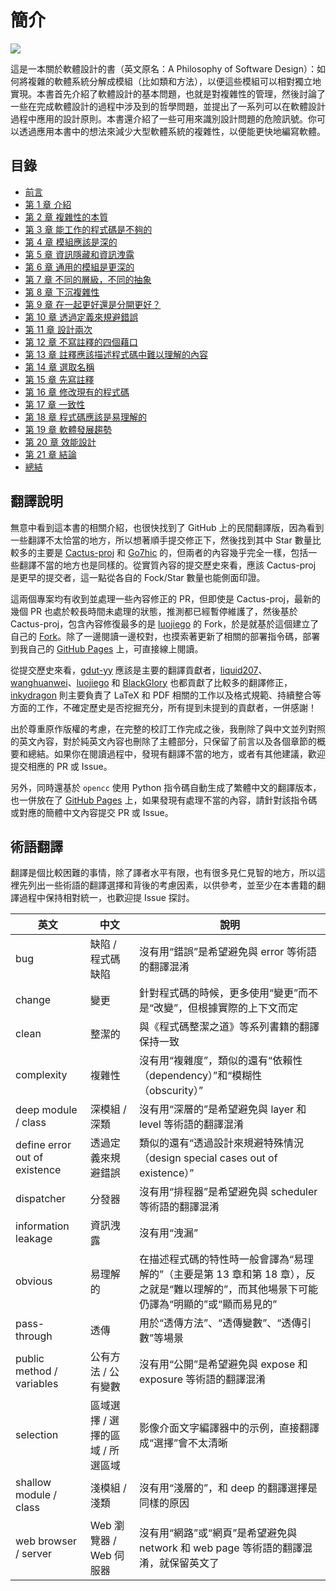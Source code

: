 # 簡介

![](../figures/douban.jpg)

這是一本關於軟體設計的書（英文原名：A Philosophy of Software Design）：如何將複雜的軟體系統分解成模組（比如類和方法），以便這些模組可以相對獨立地實現。本書首先介紹了軟體設計的基本問題，也就是對複雜性的管理，然後討論了一些在完成軟體設計的過程中涉及到的哲學問題，並提出了一系列可以在軟體設計過程中應用的設計原則。本書還介紹了一些可用來識別設計問題的危險訊號。你可以透過應用本書中的想法來減少大型軟體系統的複雜性，以便能更快地編寫軟體。

## 目錄

- [前言](preface.md)
- [第 1 章 介紹](ch01.md)
- [第 2 章 複雜性的本質](ch02.md)
- [第 3 章 能工作的程式碼是不夠的](ch03.md)
- [第 4 章 模組應該是深的](ch04.md)
- [第 5 章 資訊隱藏和資訊洩露](ch05.md)
- [第 6 章 通用的模組是更深的](ch06.md)
- [第 7 章 不同的層級，不同的抽象](ch07.md)
- [第 8 章 下沉複雜性](ch08.md)
- [第 9 章 在一起更好還是分開更好？](ch09.md)
- [第 10 章 透過定義來規避錯誤](ch10.md)
- [第 11 章 設計兩次](ch11.md)
- [第 12 章 不寫註釋的四個藉口](ch12.md)
- [第 13 章 註釋應該描述程式碼中難以理解的內容](ch13.md)
- [第 14 章 選取名稱](ch14.md)
- [第 15 章 先寫註釋](ch15.md)
- [第 16 章 修改現有的程式碼](ch16.md)
- [第 17 章 一致性](ch17.md)
- [第 18 章 程式碼應該是易理解的](ch18.md)
- [第 19 章 軟體發展趨勢](ch19.md)
- [第 20 章 效能設計](ch20.md)
- [第 21 章 結論](ch21.md)
- [總結](summary.md)

## 翻譯說明

無意中看到這本書的相關介紹，也很快找到了 GitHub 上的民間翻譯版，因為看到一些翻譯不太恰當的地方，所以想著順手提交修正下，然後找到其中 Star 數量比較多的主要是 [Cactus-proj](https://github.com/Cactus-proj/A-Philosophy-of-Software-Design-zh) 和 [Go7hic](https://github.com/Go7hic/A-Philosophy-of-Software-Design) 的，但兩者的內容幾乎完全一樣，包括一些翻譯不當的地方也是同樣的。從實質內容的提交歷史來看，應該 Cactus-proj 是更早的提交者，這一點從各自的 Fock/Star 數量也能側面印證。

這兩個專案均有收到並處理一些內容修正的 PR，但即使是 Cactus-proj，最新的幾個 PR 也處於較長時間未處理的狀態，推測都已經暫停維護了，然後基於 Cactus-proj，包含內容修復最多的是 [luojiego](https://github.com/luojiego/A-Philosophy-of-Software-Design-zh) 的 Fork，於是就基於這個建立了自己的 [Fork](https://github.com/yingang/aposd-zh)。除了一邊閱讀一邊校對，也摸索著更新了相關的部署指令碼，部署到我自己的 [GitHub Pages](https://yingang.github.io/aposd-zh/) 上，可直接線上閱讀。

從提交歷史來看，[gdut-yy](https://github.com/gdut-yy) 應該是主要的翻譯貢獻者，[liquid207](https://github.com/liquid207)、[wanghuanwei](https://github.com/wanghuanwei)、[luojiego](https://github.com/luojiego) 和 [BlackGlory](https://github.com/BlackGlory) 也都貢獻了比較多的翻譯修正，[inkydragon](https://github.com/inkydragon) 則主要負責了 LaTeX 和 PDF 相關的工作以及格式規範、持續整合等方面的工作，不確定歷史是否挖掘充分，所有提到未提到的貢獻者，一併感謝！

出於尊重原作版權的考慮，在完整的校訂工作完成之後，我刪除了與中文並列對照的英文內容，對於純英文內容也刪除了主體部分，只保留了前言以及各個章節的概要和總結。如果你在閱讀過程中，發現有翻譯不當的地方，或者有其他建議，歡迎提交相應的 PR 或 Issue。

另外，同時還基於 `opencc` 使用 Python 指令碼自動生成了繁體中文的翻譯版本，也一併放在了 [GitHub Pages](https://yingang.github.io/aposd-zh/zh-tw/) 上，如果發現有處理不當的內容，請針對該指令碼或對應的簡體中文內容提交 PR 或 Issue。

## 術語翻譯

翻譯是個比較困難的事情，除了譯者水平有限，也有很多見仁見智的地方，所以這裡先列出一些術語的翻譯選擇和背後的考慮因素，以供參考，並至少在本書籍的翻譯過程中保持相對統一，也歡迎提 Issue 探討。

|英文|中文|說明|
|-|-|-|
|bug|缺陷 / 程式碼缺陷|沒有用“錯誤”是希望避免與 error 等術語的翻譯混淆|
|change|變更|針對程式碼的時候，更多使用“變更”而不是“改變”，但根據實際的上下文而定|
|clean|整潔的|與《程式碼整潔之道》等系列書籍的翻譯保持一致|
|complexity|複雜性|沒有用“複雜度”，類似的還有“依賴性（dependency）”和“模糊性（obscurity）”|
|deep module / class|深模組 / 深類|沒有用“深層的”是希望避免與 layer 和 level 等術語的翻譯混淆|
|define error out of existence|透過定義來規避錯誤|類似的還有“透過設計來規避特殊情況（design special cases out of existence）”|
|dispatcher|分發器|沒有用“排程器”是希望避免與 scheduler 等術語的翻譯混淆|
|information leakage|資訊洩露|沒有用“洩漏”|
|obvious|易理解的|在描述程式碼的特性時一般會譯為“易理解的”（主要是第 13 章和第 18 章），反之就是“難以理解的”，而其他場景下可能仍譯為“明顯的”或“顯而易見的”|
|pass-through|透傳|用於“透傳方法”、“透傳變數”、“透傳引數”等場景|
|public method / variables|公有方法 / 公有變數|沒有用“公開”是希望避免與 expose 和 exposure 等術語的翻譯混淆|
|selection|區域選擇 / 選擇的區域 / 所選區域|影像介面文字編譯器中的示例，直接翻譯成“選擇”會不太清晰|
|shallow module / class|淺模組 / 淺類|沒有用“淺層的”，和 deep 的翻譯選擇是同樣的原因|
|web browser / server|Web 瀏覽器 / Web 伺服器|沒有用“網路”或“網頁”是希望避免與 network 和 web page 等術語的翻譯混淆，就保留英文了|